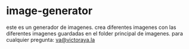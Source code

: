 # image-generator

este es un generador de imagenes.
crea diferentes imagenes con las diferentes imagenes guardadas en el folder principal de imagenes.
para cualquier pregunta: va@victoraya.la
